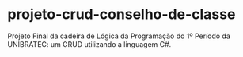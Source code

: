 # projeto-crud-conselho-de-classe
 Projeto Final da cadeira de Lógica da Programação do 1º Período da UNIBRATEC: um CRUD utilizando a linguagem C#.
